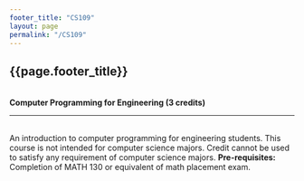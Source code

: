 ```yaml
---
footer_title: "CS109"
layout: page
permalink: "/CS109"
---
```


## {{page.footer_title}}
\
**Computer Programming for Engineering (3 credits)**

---
\
An introduction to computer programming for engineering students. This course is not intended for computer science majors. Credit cannot be used to satisfy any requirement of computer science majors.
**Pre-requisites:**
\
Completion of MATH 130 or equivalent of math placement exam.